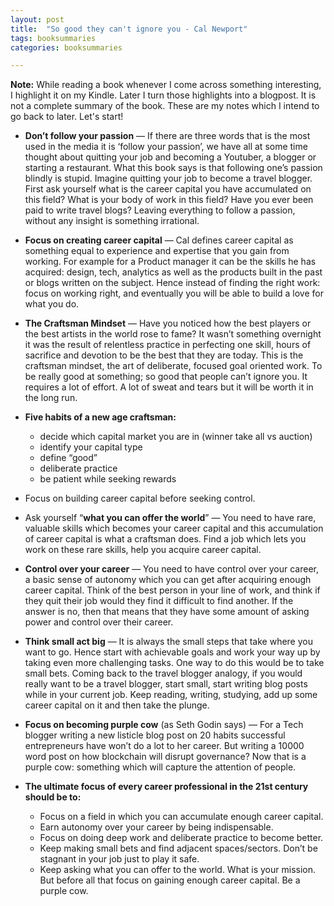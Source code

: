 ```yaml
---
layout: post
title:  "So good they can't ignore you - Cal Newport"
tags: booksummaries
categories: booksummaries

---
```


**Note:** While reading a book whenever I come across something interesting, I highlight it on my Kindle. Later I turn those highlights into a blogpost. It is not a complete summary of the book. These are my notes which I intend to go back to later. Let's start!

- **Don’t follow your passion** — If there are three words that is the most used in the media it is ‘follow your passion’, we have all at some time thought about quitting your job and becoming a Youtuber, a blogger or starting a restaurant. What this book says is that following one’s passion blindly is stupid. Imagine quitting your job to become a travel blogger. First ask yourself what is the career capital you have accumulated on this field? What is your body of work in this field? Have you ever been paid to write travel blogs? Leaving everything to follow a passion, without any insight is something irrational.

- **Focus on creating career capital** — Cal defines career capital as something equal to experience and expertise that you gain from working. For example for a Product manager it can be the skills he has acquired: design, tech, analytics as well as the products built in the past or blogs written on the subject. Hence instead of finding the right work: focus on working right, and eventually you will be able to build a love for what you do.

- **The Craftsman Mindset** — Have you noticed how the best players or the best artists in the world rose to fame? It wasn’t something overnight it was the result of relentless practice in perfecting one skill, hours of sacrifice and devotion to be the best that they are today. This is the craftsman mindset, the art of deliberate, focused goal oriented work. To be really good at something; so good that people can’t ignore you. It requires a lot of effort. A lot of sweat and tears but it will be worth it in the long run.

- **Five habits of a new age craftsman:**
  - decide which capital market you are in (winner take all vs auction)
  - identify your capital type
  - define “good”
  - deliberate practice
  - be patient while seeking rewards

- Focus on building career capital before seeking control.

- Ask yourself “**what you can offer the world**” — You need to have rare, valuable skills which becomes your career capital and this accumulation of career capital is what a craftsman does. Find a job which lets you work on these rare skills, help you acquire career capital.

- **Control over your career** — You need to have control over your career, a basic sense of autonomy which you can get after acquiring enough career capital. Think of the best person in your line of work, and think if they quit their job would they find it difficult to find another. If the answer is no, then that means that they have some amount of asking power and control over their career.

- **Think small act big** — It is always the small steps that take where you want to go. Hence start with achievable goals and work your way up by taking even more challenging tasks. One way to do this would be to take small bets. Coming back to the travel blogger analogy, if you would really want to be a travel blogger, start small, start writing blog posts while in your current job. Keep reading, writing, studying, add up some career capital on it and then take the plunge.

- **Focus on becoming purple cow** (as Seth Godin says) — For a Tech blogger writing a new listicle blog post on 20 habits successful entrepreneurs have won’t do a lot to her career. But writing a 10000 word post on how blockchain will disrupt governance? Now that is a purple cow: something which will capture the attention of people.

- **The ultimate focus of every career professional in the 21st century should be to:**
  - Focus on a field in which you can accumulate enough career capital.
  - Earn autonomy over your career by being indispensable.
  - Focus on doing deep work and deliberate practice to become better.
  - Keep making small bets and find adjacent spaces/sectors. Don’t be stagnant in your job just to play it safe.
  - Keep asking what you can offer to the world. What is your mission. But before all that focus on gaining enough career capital. Be a purple cow.
